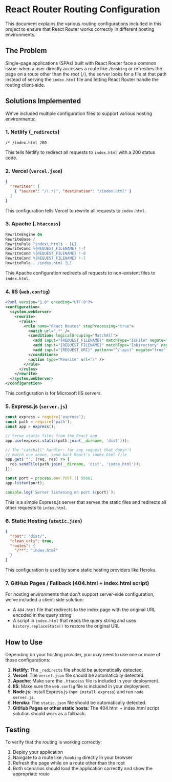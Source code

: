 # React Router Routing Configuration

This document explains the various routing configurations included in this project to ensure that React Router works correctly in different hosting environments.

## The Problem

Single-page applications (SPAs) built with React Router face a common issue: when a user directly accesses a route like `/booking` or refreshes the page on a route other than the root (`/`), the server looks for a file at that path instead of serving the `index.html` file and letting React Router handle the routing client-side.

## Solutions Implemented

We've included multiple configuration files to support various hosting environments:

### 1. Netlify (`_redirects`)

```
/* /index.html 200
```

This tells Netlify to redirect all requests to `index.html` with a 200 status code.

### 2. Vercel (`vercel.json`)

```json
{
  "rewrites": [
    { "source": "/(.*)", "destination": "/index.html" }
  ]
}
```

This configuration tells Vercel to rewrite all requests to `index.html`.

### 3. Apache (`.htaccess`)

```apache
RewriteEngine On
RewriteBase /
RewriteRule ^index\.html$ - [L]
RewriteCond %{REQUEST_FILENAME} !-f
RewriteCond %{REQUEST_FILENAME} !-d
RewriteCond %{REQUEST_FILENAME} !-l
RewriteRule . /index.html [L]
```

This Apache configuration redirects all requests to non-existent files to `index.html`.

### 4. IIS (`web.config`)

```xml
<?xml version="1.0" encoding="UTF-8"?>
<configuration>
  <system.webServer>
    <rewrite>
      <rules>
        <rule name="React Routes" stopProcessing="true">
          <match url=".*" />
          <conditions logicalGrouping="MatchAll">
            <add input="{REQUEST_FILENAME}" matchType="IsFile" negate="true" />
            <add input="{REQUEST_FILENAME}" matchType="IsDirectory" negate="true" />
            <add input="{REQUEST_URI}" pattern="^/(api)" negate="true" />
          </conditions>
          <action type="Rewrite" url="/" />
        </rule>
      </rules>
    </rewrite>
  </system.webServer>
</configuration>
```

This configuration is for Microsoft IIS servers.

### 5. Express.js (`server.js`)

```javascript
const express = require('express');
const path = require('path');
const app = express();

// Serve static files from the React app
app.use(express.static(path.join(__dirname, 'dist')));

// The "catchall" handler: for any request that doesn't
// match one above, send back React's index.html file.
app.get('*', (req, res) => {
  res.sendFile(path.join(__dirname, 'dist', 'index.html'));
});

const port = process.env.PORT || 5000;
app.listen(port);

console.log(`Server listening on port ${port}`);
```

This is a simple Express.js server that serves the static files and redirects all other requests to `index.html`.

### 6. Static Hosting (`static.json`)

```json
{
  "root": "dist/",
  "clean_urls": true,
  "routes": {
    "/**": "index.html"
  }
}
```

This configuration is used by some static hosting providers like Heroku.

### 7. GitHub Pages / Fallback (404.html + index.html script)

For hosting environments that don't support server-side configuration, we've included a client-side solution:

- A `404.html` file that redirects to the index page with the original URL encoded in the query string
- A script in `index.html` that reads the query string and uses `history.replaceState()` to restore the original URL

## How to Use

Depending on your hosting provider, you may need to use one or more of these configurations:

1. **Netlify**: The `_redirects` file should be automatically detected.
2. **Vercel**: The `vercel.json` file should be automatically detected.
3. **Apache**: Make sure the `.htaccess` file is included in your deployment.
4. **IIS**: Make sure the `web.config` file is included in your deployment.
5. **Node.js**: Install Express.js (`npm install express`) and run `node server.js`.
6. **Heroku**: The `static.json` file should be automatically detected.
7. **GitHub Pages or other static hosts**: The 404.html + index.html script solution should work as a fallback.

## Testing

To verify that the routing is working correctly:

1. Deploy your application
2. Navigate to a route like `/booking` directly in your browser
3. Refresh the page while on a route other than the root
4. Both scenarios should load the application correctly and show the appropriate route

